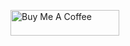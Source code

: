 
<a href="buymeacoffee.com/?via=ramms44" target="_blank"><img src="https://cdn.buymeacoffee.com/buttons/default-orange.png" alt="Buy Me A Coffee" height="41" width="174"></a>
